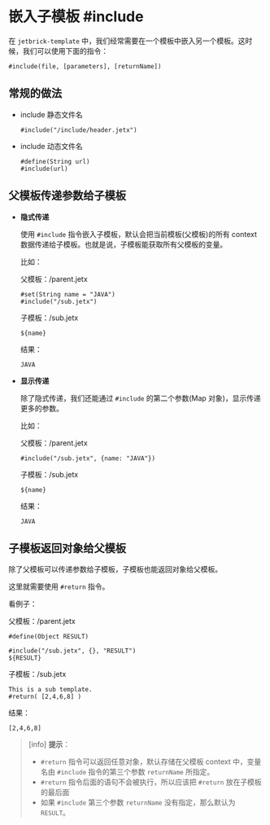 嵌入子模板 #include
===================================================

在 `jetbrick-template` 中，我们经常需要在一个模板中嵌入另一个模板。这时候，我们可以使用下面的指令：

```
#include(file, [parameters], [returnName])
```

常规的做法
---------------------

* include 静态文件名

    ```
    #include("/include/header.jetx")
    ```

* include 动态文件名

    ```
    #define(String url)
    #include(url)
    ```


父模板传递参数给子模板
---------------------------------

* **隐式传递**

    使用 `#include` 指令嵌入子模板，默认会把当前模板(父模板)的所有 context 数据传递给子模板。也就是说，子模板能获取所有父模板的变量。
    
    比如：
    
    父模板：/parent.jetx
    
    ```
    #set(String name = "JAVA")
    #include("/sub.jetx")
    ```

    子模板：/sub.jetx

    ```
    ${name}
    ```

    结果：
    
    ```
    JAVA
    ```

* **显示传递**

    除了隐式传递，我们还能通过 `#include` 的第二个参数(Map 对象)，显示传递更多的参数。
    
    比如：
    
    父模板：/parent.jetx
    
    ```
    #include("/sub.jetx", {name: "JAVA"})
    ```

    子模板：/sub.jetx

    ```
    ${name}
    ```

    结果：
    
    ```
    JAVA
    ```


子模板返回对象给父模板
---------------------------------

除了父模板可以传递参数给子模板，子模板也能返回对象给父模板。

这里就需要使用 `#return` 指令。

看例子：

父模板：/parent.jetx

```
#define(Object RESULT)

#include("/sub.jetx", {}, "RESULT")
${RESULT}
```

子模板：/sub.jetx

```
This is a sub template.
#return( [2,4,6,8] )
```

结果：

```
[2,4,6,8]
```

> [info] **提示**：
> 
> * `#return` 指令可以返回任意对象，默认存储在父模板 context 中，变量名由 `#include` 指令的第三个参数 `returnName` 所指定。
> * `#return` 指令后面的语句不会被执行，所以应该把 `#return` 放在子模板的最后面
> * 如果 `#include` 第三个参数 `returnName` 没有指定，那么默认为 `RESULT`。

